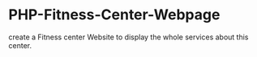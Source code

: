 # PHP-Fitness-Center-Webpage
create a Fitness center Website to display the whole services about this center.
